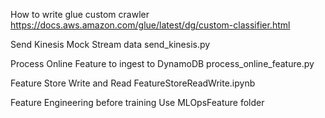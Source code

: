 How to write glue custom crawler
https://docs.aws.amazon.com/glue/latest/dg/custom-classifier.html

Send Kinesis Mock Stream data
send_kinesis.py

Process Online Feature to ingest to DynamoDB
process_online_feature.py

Feature Store Write and Read
FeatureStoreReadWrite.ipynb

Feature Engineering before training
Use MLOpsFeature folder
